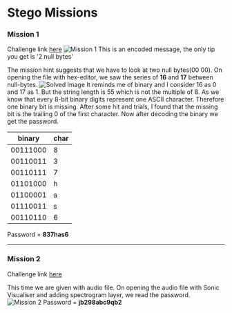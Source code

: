 # Stego Missions

### Mission 1

Challenge link [here](https://www.hackthissite.org/missions/playit/stego/1)
![Mission 1](/home/divyanshu/Desktop/myjunk/hackthissite/stego/1.bmp  "Mission 1")
This is an encoded message, the only tip you get is '2 null bytes'

The mission hint suggests that we have to look at two null bytes(00 00).
On opening the file with hex-editor, we saw the series of **16** and **17** between null-bytes.
![Solved Image](/home/divyanshu/Desktop/myjunk/hackthissite/stego/1solved.png) 
It reminds me of binary and I consider 16 as 0 and 17 as 1. But the string length is 55 which is not the multiple of 8. As we know that every 8-bit binary digits represent one ASCII character. Therefore one binary bit is missing. After some hit and trials, I found that the missing bit is the trailing 0 of the first character. Now after decoding the binary we get the password.

| binary | char |
|--------|------|
|00111000|8|
|00110011|3|
|00110111|7|
|01101000|h|
|01100001|a|
|01110011|s|
|00110110|6|

Password = **837has6**

----

### Mission 2

Challenge link [here](https://www.hackthissite.org/missions/playit/stego/2)

This time we are given with audio file. On opening the audio file with Sonic Visualiser and adding spectrogram layer, we read the password.
![Mission 2](/home/divyanshu/Desktop/myjunk/hackthissite/stego/2solved.png) 
Password = **jb298abc9qb2** 